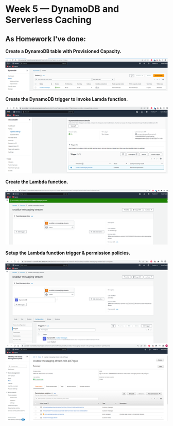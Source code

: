 # Week 5 — DynamoDB and Serverless Caching

## As Homework I've done:

**Create a DynamoDB table with Provisioned Capacity.**

![AWS DynamoDB create table](assets/AWS-DDB-create-table.png)

**Create the DynamoDB trigger to invoke Lamda function.**

![AWS DynamoDB create stream trigger](assets/AWS-DDB-stream-trigger.png)

**Create the Lambda function.**

![AWS Lambda cruddur-messaging-stream](assets/AWS-Lambda-cruddur-messaging-stream.png)

**Setup the Lambda function trigger & permission policies.**

![AWS Lambda DynamoDB-trigger](assets/AWS-Lambda-DynamoDB-trigger.png)
![AWS Lambda permission-policies](assets/AWS-Lambda-permission-policies.png)
